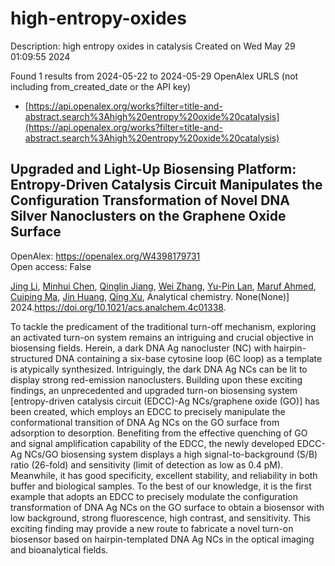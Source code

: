 # high-entropy-oxides
Description: high entropy oxides in catalysis
Created on Wed May 29 01:09:55 2024

Found 1 results from 2024-05-22 to 2024-05-29
OpenAlex URLS (not including from_created_date or the API key)
- [https://api.openalex.org/works?filter=title-and-abstract.search%3Ahigh%20entropy%20oxide%20catalysis](https://api.openalex.org/works?filter=title-and-abstract.search%3Ahigh%20entropy%20oxide%20catalysis)

## Upgraded and Light-Up Biosensing Platform: Entropy-Driven Catalysis Circuit Manipulates the Configuration Transformation of Novel DNA Silver Nanoclusters on the Graphene Oxide Surface   

OpenAlex: https://openalex.org/W4398179731    
Open access: False
    
[Jing Li](https://openalex.org/A5062820596), [Minhui Chen](https://openalex.org/A5007208327), [Qinglin Jiang](https://openalex.org/A5063828593), [Wei Zhang](https://openalex.org/A5076699095), [Yu-Pin Lan](https://openalex.org/A5065682724), [Maruf Ahmed](https://openalex.org/A5052522480), [Cuiping Ma](https://openalex.org/A5074002905), [Jin Huang](https://openalex.org/A5045031489), [Qing Xu](https://openalex.org/A5021391070), Analytical chemistry. None(None)] 2024.https://doi.org/10.1021/acs.analchem.4c01338.
    
To tackle the predicament of the traditional turn-off mechanism, exploring an activated turn-on system remains an intriguing and crucial objective in biosensing fields. Herein, a dark DNA Ag nanocluster (NC) with hairpin-structured DNA containing a six-base cytosine loop (6C loop) as a template is atypically synthesized. Intriguingly, the dark DNA Ag NCs can be lit to display strong red-emission nanoclusters. Building upon these exciting findings, an unprecedented and upgraded turn-on biosensing system [entropy-driven catalysis circuit (EDCC)-Ag NCs/graphene oxide (GO)] has been created, which employs an EDCC to precisely manipulate the conformational transition of DNA Ag NCs on the GO surface from adsorption to desorption. Benefiting from the effective quenching of GO and signal amplification capability of the EDCC, the newly developed EDCC-Ag NCs/GO biosensing system displays a high signal-to-background (S/B) ratio (26-fold) and sensitivity (limit of detection as low as 0.4 pM). Meanwhile, it has good specificity, excellent stability, and reliability in both buffer and biological samples. To the best of our knowledge, it is the first example that adopts an EDCC to precisely modulate the configuration transformation of DNA Ag NCs on the GO surface to obtain a biosensor with low background, strong fluorescence, high contrast, and sensitivity. This exciting finding may provide a new route to fabricate a novel turn-on biosensor based on hairpin-templated DNA Ag NCs in the optical imaging and bioanalytical fields.    

    
